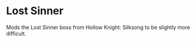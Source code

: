 # Lost Sinner

Mods the Lost Sinner boss from Hollow Knight: Silksong to be slightly more difficult.
